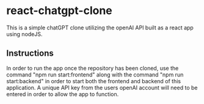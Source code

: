 # react-chatgpt-clone
This is a simple chatGPT clone utilizing the openAI API built as a react app using nodeJS.

## Instructions
In order to run the app once the repository has been cloned, use the command "npm run start:frontend" along with the command "npm run start:backend" in order to start both the frontend and backend of this application. A unique API key from the users openAI account will need to be entered in order to allow the app to function. 
